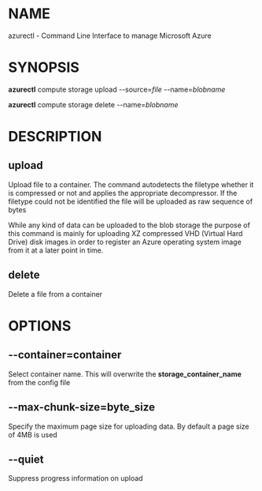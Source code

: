 # NAME

azurectl - Command Line Interface to manage Microsoft Azure

# SYNOPSIS

__azurectl__ compute storage upload --source=*file* --name=*blobname*

__azurectl__ compute storage delete --name=*blobname*

# DESCRIPTION

## __upload__

Upload file to a container. The command autodetects the filetype whether it is compressed or not and applies the appropriate decompressor. If the filetype could not be identified the file will be uploaded as raw sequence of bytes

While any kind of data can be uploaded to the blob storage the purpose of this command is mainly for uploading XZ compressed VHD (Virtual Hard Drive) disk images in order to register an Azure operating system image from it at a later point in time.

## __delete__

Delete a file from a container

# OPTIONS

## __--container=container__

Select container name. This will overwrite the __storage_container_name__ from the config file

## __--max-chunk-size=byte_size__

Specify the maximum page size for uploading data. By default a page size of 4MB is used

## __--quiet__

Suppress progress information on upload
